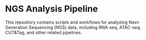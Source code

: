 # NGS Analysis Pipeline

This repository contains scripts and workflows for analyzing Next-Generation Sequencing (NGS) data, including RNA-seq, ATAC-seq, CUT&Tag, and other related pipelines.